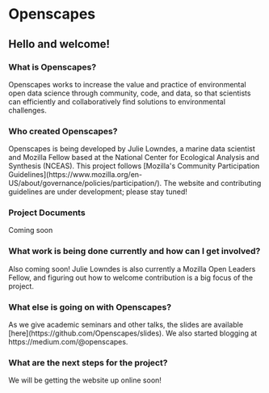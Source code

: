# Openscapes 

## Hello and welcome!

### What is Openscapes?

<p>Openscapes works to increase the value and practice of environmental open data science through community, code, and data, so that scientists can efficiently and collaboratively find solutions to environmental challenges. </p>


### Who created Openscapes?

<p>Openscapes is being developed by Julie Lowndes, a marine data scientist and Mozilla Fellow based at the National Center for Ecological Analysis and Synthesis (NCEAS). This project follows [Mozilla's Community Participation Guidelines](https://www.mozilla.org/en-US/about/governance/policies/participation/). The website and contributing guidelines are under development; please stay tuned!</p>

### Project Documents 
<p>Coming soon</p>
<!---
Ideas from https://github.com/nucleus-network/missioninfo
<ul>
  <li><a href="https://docs.google.com/document/d/17dozqONdSuU_ddTVfG4mL95zxmYzmAz6__mu3WR6goI/edit?usp=sharing">Engagement Ladder</a> - see details on how to get involved, how you can contribute, and what skills are most needed</li>
  <li><a href="https://docs.google.com/document/d/1xq91LAXEZxnF0b_0w9sefIgW-PcvBKymu-nOb-QH798/edit?usp=sharing">Project Vision and Roadmap</a> - see the story behind Mission:Information and learn about future goals</li>
  <li><a href="https://docs.google.com/document/d/1d74Quwv9kISYJ3DWqbzTQgfoIJItqQmY-mIexzTSP60/edit?usp=sharing">Global Sprint Exit Ramps and Next Steps</a> - see ways to stay involved after the Global Sprint </li>
  </ul>
--->

### What work is being done currently and how can I get involved? 
<p>Also coming soon! Julie Lowndes is also currently a Mozilla Open Leaders Fellow, and figuring out how to welcome contribution is a big focus of the project.</p>

<!---
Ideas from https://github.com/nucleus-network/missioninfo
<p>Here are some ways that you can get involved!</p>
<ul>
  <li>See the Project Docs above for more detailed information about ways to get involved and skills needed</li>
  <li>Provide feedback and ideas here on GitHub, on Gitter, or via this <a href="https://docs.google.com/document/d/13vd5r2vM5gJkISBDT-MH4eRRW7Qic5JO1brYQjYr5Us/edit?usp=sharing">Google Doc</a>. </li>
  <li>Get involved with the <a href="https://mozilla.github.io/global-sprint/">Mozilla Global Sprint</a> on May 10-11.</li>
  <li>Get in touch with questions or ideas via <a href="mailto:info@nucleuslearningnetwork.org">email</a> or <a href="https://gitter.im/Mission-Information/Lobby?utm_source=share-link&utm_medium=link&utm_campaign=share-link">Gitter</a>.</li>
  <li>Get involved with the Mission:Information project more generally. See below for more details!</li>
  </ul>
--->
  
### What else is going on with Openscapes?
<p>As we give academic seminars and other talks, the slides are available [here](https://github.com/Openscapes/slides). We also started blogging at https://medium.com/@openscapes.</p> 

<!---
Ideas from https://github.com/nucleus-network/missioninfo
<ul>
<li>Remix, and adapt this project to use with your learners</li>
  <li>Help guide the project by providing feedback with this <a href="https://goo.gl/forms/MYnxLXbkMf66SgyP2">brief survey</a></li>
  <li>Build upon this project with lessons, apps, remixes, etc.</li>
<li>Visit our <a href="https://github.com/civicparty/legitometer">Legit-O-Meter site</a> to learn more about the an online app being developed for this curriculum, and discover ways to get involved</li>
<li>Test out this curriculum with your learners and provide <a href="https://goo.gl/forms/BvobLqfZpsgIS0WD2">feedback</a></li>
<li>Check out the <a href="http://www.missioninfo.net">Mission:Information project portal</a> for news, updates, and related materials</li>
<li>Get in touch with questions or ideas via <a href="mailto:info@nucleuslearningnetwork.org">email</a> or <a href="https://gitter.im/Mission-Information/Lobby?utm_source=share-link&utm_medium=link&utm_campaign=share-link">Gitter</a>.</li>
</ul>
--->

### What are the next steps for the project?
<p>We will be getting the website up online soon!</p>

